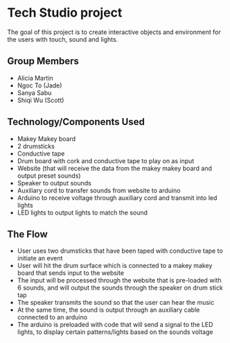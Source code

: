 # Tech Studio project
The goal of this project is to create interactive objects and environment for the users with touch, sound and lights.
## Group Members
- Alicia Martin
- Ngoc To (Jade)
- Sanya Sabu
- Shiqi Wu (Scott)
## Technology/Components Used
- Makey Makey board
- 2 drumsticks
- Conductive tape 
- Drum board with cork and conductive tape to play on as input
- Website (that will receive the data from the makey makey board and output preset sounds)
- Speaker to output sounds
- Auxiliary cord to transfer sounds from website to arduino
- Arduino to receive voltage through auxiliary cord and transmit into led lights 
- LED lights to output lights to match the sound
## The Flow
- User uses two drumsticks that have been taped with conductive tape to initiate an event
- User will hit the drum surface which is connected to a makey makey board that sends input to the website 
- The input will be processed through the website that is pre-loaded with 6 sounds, and will output the sounds through the speaker on drum stick tap 
- The speaker transmits the sound so that the user can hear the music
- At the same time, the sound is output through an auxiliary cable connected to an arduino  
- The arduino is preloaded with code that will send a signal to the LED lights, to display certain patterns/lights based on the sounds voltage 
